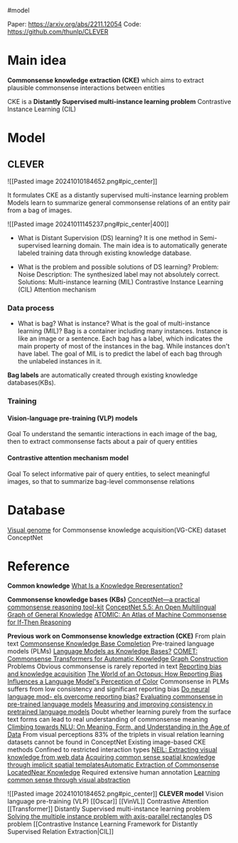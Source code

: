#model

Paper: https://arxiv.org/abs/2211.12054
Code: https://github.com/thunlp/CLEVER
# Main idea

**Commonsense knowledge extraction (CKE)**
	which aims to extract plausible commonsense interactions between entities

CKE is a **Distantly Supervised multi-instance learning problem**
	Contrastive Instance Learning (CIL)

# Model

## CLEVER
![[Pasted image 20241010184652.png#pic_center]]

It formulates CKE as a distantly supervised multi-instance learning problem 
	Models learn to summarize general commonsense relations of an entity pair from a bag of images.

![[Pasted image 20241011145237.png#pic_center|400]]

- What is Distant Supervision (DS) learning?
	It is one method in Semi-supervised learning domain. The main idea is to automatically generate labeled training data through existing knowledge database. 

- What is the problem and possible solutions of DS learning?
	Problem: Noise
	Description: The synthesized label may not absolutely correct.
	Solutions:
		Multi-instance learning (MIL)
			Contrastive Instance Learning (CIL)
		Attention mechanism
### Data process

- What is bag? What is instance? What is the goal of multi-instance learning (MIL)?
	Bag is a container including many instances. Instance is like an image or a sentence.
	Each bag has a label, which indicates the main property of most of the instances in the bag. While instances don't have label.
	The goal of MIL is to predict the label of each bag through the unlabeled instances in it.

**Bag labels** are automatically created through existing knowledge databases(KBs).

### Training
#### Vision-language pre-training (VLP) models

Goal
	To understand the semantic interactions in each image of the bag, 
	then to extract commonsense facts about a pair of query entities 
#### Contrastive attention mechanism model

Goal
	To select informative pair of query entities,
	to select meaningful images,
	so that to summarize bag-level commonsense relations

# Database

[Visual genome](https://homes.cs.washington.edu/~ranjay/visualgenome/api.html) for Commonsense knowledge acquisition(VG-CKE) dataset
ConceptNet

# Reference

**Common knowledge**
	[What Is a Knowledge Representation?](https://ojs.aaai.org/aimagazine/index.php/aimagazine/article/view/1029)

**Commonsense knowledge bases (KBs)**
	[ConceptNet—a practical commonsense reasoning tool-kit](https://link.springer.com/article/10.1023/B:BTTJ.0000047600.45421.6d)
	[ConceptNet 5.5: An Open Multilingual Graph of General Knowledge](https://ojs.aaai.org/index.php/AAAI/article/view/11164)
	[ATOMIC: An Atlas of Machine Commonsense for If-Then Reasoning](https://ojs.aaai.org/index.php/AAAI/article/view/4160)

**Previous work on Commonsense knowledge extraction (CKE)**
	From plain text
		[Commonsense Knowledge Base Completion](https://aclanthology.org/P16-1137.pdf)
		Pre-trained language models (PLMs)
			[Language Models as Knowledge Bases?](https://arxiv.org/abs/1909.01066)
			[COMET: Commonsense Transformers for Automatic Knowledge Graph Construction](https://arxiv.org/abs/1906.05317)
			Problems
				Obvious commonsense is rarely reported in text
				[Reporting bias and knowledge acquisition](https://dl.acm.org/doi/abs/10.1145/2509558.2509563)
				[The World of an Octopus: How Reporting Bias Influences a Language Model's Perception of Color](https://arxiv.org/abs/2110.08182)
				Commonsense in PLMs suffers from low consistency and significant reporting bias 
				[Do neural language mod- els overcome reporting bias?](https://aclanthology.org/2020.coling-main.605/)
				[Evaluating commonsense in pre-trained language models](https://ojs.aaai.org/index.php/AAAI/article/view/6523)
				[Measuring and improving consistency in pretrained language models](https://direct.mit.edu/tacl/article/doi/10.1162/tacl_a_00410/107384/Measuring-and-Improving-Consistency-in-Pretrained)
		Doubt whether learning purely from the surface text forms can lead to real understanding of commonsense meaning
			[Climbing towards NLU: On Meaning, Form, and Understanding in the Age of Data](https://aclanthology.org/2020.acl-main.463/)
	From visual perceptions
		83% of the triplets in visual relation learning datasets cannot be found in ConceptNet
		Existing image-based CKE methods
			Confined to restricted interaction types
			[NEIL: Extracting visual knowledge from web data](https://openaccess.thecvf.com/content_iccv_2013/html/Chen_NEIL_Extracting_Visual_2013_ICCV_paper.html)
			[Acquiring common sense spatial knowledge through implicit spatial templates](https://ojs.aaai.org/index.php/AAAI/article/view/12239)[Automatic Extraction of Commonsense LocatedNear Knowledge](https://arxiv.org/abs/1711.04204)
			Required extensive human annotation
			[Learning common sense through visual abstraction](https://openaccess.thecvf.com/content_iccv_2015/html/Vedantam_Learning_Common_Sense_ICCV_2015_paper.html)

![[Pasted image 20241010184652.png#pic_center]]
**CLEVER model**
	Vision language pre-training (VLP)
	[[Oscar]]
	[[VinVL]]
	Contrastive Attention
	[[Transformer]]
	Distantly Supervised multi-instance learning problem
	[Solving the multiple instance problem with axis-parallel rectangles](https://www.sciencedirect.com/science/article/pii/S0004370296000343)
	DS problem
	[[Contrastive Instance Learning Framework for Distantly Supervised Relation Extraction|CIL]]

